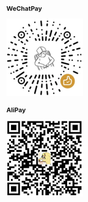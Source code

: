 ### WeChatPay
<img src="./images/WeChatPay.png" width=200 alt="WeChatPay"/>

### AliPay
<img src="./images/AliPay.png" width=200 alt="AliPay"/>
